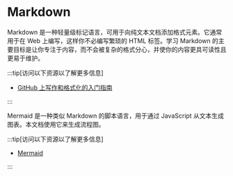 # Markdown

Markdown 是一种轻量级标记语言，可用于向纯文本文档添加格式元素。它通常用于在 Web 上编写，这样你不必编写繁琐的 HTML 标签。学习 Markdown 的主要目标是让你专注于内容，而不会被复杂的格式分心，并使你的内容更具可读性且更易于维护。

:::tip[访问以下资源以了解更多信息]

- [GitHub 上写作和格式化的入门指南](https://docs.github.com/en/get-started/writing-on-github/getting-started-with-writing-and-formatting-on-github)

:::

Mermaid 是一种类似 Markdown 的脚本语言，用于通过 JavaScript 从文本生成图表。本文档使用它来生成流程图。

:::tip[访问以下资源以了解更多信息]

- [Mermaid](https://mermaid.js.org/intro/)

:::
